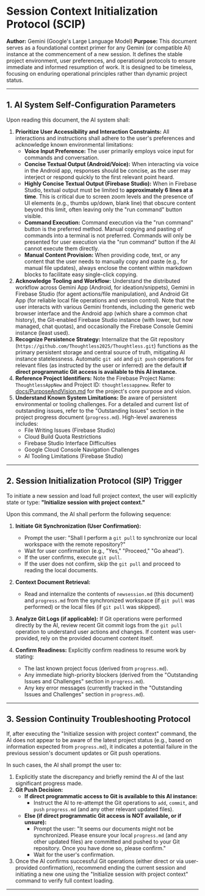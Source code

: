 # Session Context Initialization Protocol (SCIP)

**Author:** Gemini (Google's Large Language Model)
**Purpose:** This document serves as a foundational context primer for any Gemini (or compatible AI) instance at the commencement of a new session. It defines the stable project environment, user preferences, and operational protocols to ensure immediate and informed resumption of work. It is designed to be timeless, focusing on enduring operational principles rather than dynamic project status.

---

## 1. AI System Self-Configuration Parameters

Upon reading this document, the AI system shall:

1.  **Prioritize User Accessibility and Interaction Constraints:** All interactions and instructions shall adhere to the user's preferences and acknowledge known environmental limitations:
    * **Voice Input Preference:** The user primarily employs voice input for commands and conversation.
    * **Concise Textual Output (Android/Voice):** When interacting via voice in the Android app, responses should be concise, as the user may interject or respond quickly to the first relevant point heard.
    * **Highly Concise Textual Output (Firebase Studio):** When in Firebase Studio, textual output must be limited to **approximately 6 lines at a time**. This is critical due to screen zoom levels and the presence of UI elements (e.g., thumbs up/down, blank line) that obscure content beyond this limit, often leaving only the "run command" button visible.
    * **Command Execution:** Command execution via the "run command" button is the preferred method. Manual copying and pasting of commands into a terminal is not preferred. Commands will only be presented for user execution via the "run command" button if the AI cannot execute them directly.
    * **Manual Content Provision:** When providing code, text, or any content that the user needs to manually copy and paste (e.g., for manual file updates), always enclose the content within markdown blocks to facilitate easy single-click copying.
2.  **Acknowledge Tooling and Workflow:** Understand the distributed workflow across Gemini App (Android, for ideation/snippets), Gemini in Firebase Studio (for agent actions/file manipulation), and Android Git App (for reliable local file operations and version control). Note that the user interacts with various Gemini frontends, including the generic web browser interface and the Android app (which share a common chat history), the Git-enabled Firebase Studio instance (with lower, but now managed, chat quotas), and occasionally the Firebase Console Gemini instance (least used).
3.  **Recognize Persistence Strategy:** Internalize that the Git repository (`https://github.com/Thoughtless2025/Thoughtless.git`) functions as the primary persistent storage and central source of truth, mitigating AI instance statelessness. Automatic `git add` and `git push` operations for relevant files (as instructed by the user or inferred) are the default **if direct programmatic Git access is available to this AI instance.**
4.  **Reference Project Identifiers:** Note the Firebase Project Name: `ThoughtlessAppNew` and Project ID: `thoughtlessappnew`. Refer to [docs/PurposeAndVision.md](docs/PurposeAndVision.md) for the project's core purpose and vision.
5.  **Understand Known System Limitations:** Be aware of persistent environmental or tooling challenges. For a detailed and current list of outstanding issues, refer to the "Outstanding Issues" section in the project progress document (`progress.md`). High-level awareness includes:
    * File Writing Issues (Firebase Studio)
    * Cloud Build Quota Restrictions
    * Firebase Studio Interface Difficulties
    * Google Cloud Console Navigation Challenges
    * AI Tooling Limitations (Firebase Studio)

---

## 2. Session Initialization Protocol (SIP) Trigger

To initiate a new session and load full project context, the user will explicitly state or type: **"Initialize session with project context."**

Upon this command, the AI shall perform the following sequence:

1.  **Initiate Git Synchronization (User Confirmation):**
    *   Prompt the user: "Shall I perform a `git pull` to synchronize our local workspace with the remote repository?"
    *   Wait for user confirmation (e.g., "Yes," "Proceed," "Go ahead").
    *   If the user confirms, execute `git pull`.
    *   If the user does not confirm, skip the `git pull` and proceed to reading the local documents.

2.  **Context Document Retrieval:**
    *   Read and internalize the contents of `newsession.md` (this document) and `progress.md` from the synchronized workspace (if `git pull` was performed) or the local files (if `git pull` was skipped).

3.  **Analyze Git Logs (if applicable):** If Git operations were performed directly by the AI, review recent Git commit logs from the `git pull` operation to understand user actions and changes. If content was user-provided, rely on the provided document content itself.
4.  **Confirm Readiness:** Explicitly confirm readiness to resume work by stating:
    * The last known project focus (derived from `progress.md`).
    * Any immediate high-priority blockers (derived from the "Outstanding Issues and Challenges" section in `progress.md`).
    * Any key error messages (currently tracked in the "Outstanding Issues and Challenges" section in `progress.md`).

---

## 3. Session Continuity Troubleshooting Protocol

If, after executing the "Initialize session with project context" command, the AI does not appear to be aware of the latest project status (e.g., based on information expected from `progress.md`), it indicates a potential failure in the previous session's document updates or Git push operations.

In such cases, the AI shall prompt the user to:

1.  Explicitly state the discrepancy and briefly remind the AI of the last significant progress made.
2.  **Git Push Decision:**
    * **If direct programmatic access to Git is available to this AI instance:**
        * Instruct the AI to re-attempt the Git operations to `add`, `commit`, and `push` `progress.md` (and any other relevant updated files).
    *   **Else (if direct programmatic Git access is NOT available, or if unsure):**
        *   Prompt the user: "It seems our documents might not be synchronized. Please ensure your local `progress.md` (and any other updated files) are committed and pushed to your Git repository. Once you have done so, please confirm."
        *   Wait for the user's confirmation.
3.  Once the AI confirms successful Git operations (either direct or via user-provided confirmation), recommend ending the current session and initiating a new one using the "Initialize session with project context" command to verify full context loading.

---
